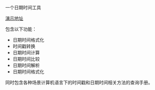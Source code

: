 一个日期时间工具

[演示地址](https://datetime.calieo.xyz)

包含以下功能：
* 日期时间格式化
* 时间戳转换
* 日期时间计算
* 日期时间比较
* 日期时间解析
* 日期时间格式化

同时包含各种场景计算机语言下的时间戳和日期时间相关方法的查询手册。